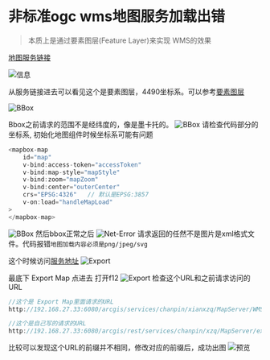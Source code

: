 # 非标准ogc wms地图服务加载出错
> 本质上是通过要素图层(Feature Layer)来实现 WMS的效果

[地图服务链接](http://192.168.27.33:6080/arcgis/rest/services/chanpin/xzq/MapServer)

![信息](../../static/modules/mapboxgl/fqa/arcserver/featurelayer/info.png)

从服务链接进去可以看见这个是要素图层，4490坐标系。可以参考[要素图层](http://develop.smaryun.com:8899/#/modules/mapboxgl/arcgis-mapserver/arcgismapserver/featurelayer)

![BBox](../../static/modules/mapboxgl/fqa/arcserver/featurelayer/bbox.png)

Bbox之前请求的范围不是经纬度的，像是墨卡托的。
![BBox](../../static/modules/mapboxgl/fqa/arcserver/featurelayer/bbox-error.bmp)
请检查代码部分的坐标系, 初始化地图组件时候坐标系可能有问题
``` javascript
<mapbox-map
    id="map"
    v-bind:access-token="accessToken"
    v-bind:map-style="mapStyle"
    v-bind:zoom="mapZoom"
    v-bind:center="outerCenter"
    crs="EPSG:4326"   // 默认是EPSG:3857
    v-on:load="handleMapLoad"
>
</mapbox-map>
```
![BBox](../../static/modules/mapboxgl/fqa/arcserver/featurelayer/bbox.png)
然后bbox正常之后
![Net-Error](../../static/modules/mapboxgl/fqa/arcserver/featurelayer/net-error.png)
请求返回的任然不是图片是xml格式文件。代码报错`地图加载内容必须是png/jpeg/svg`

这个时候访问[服务地址](http://192.168.27.33:6080/arcgis/rest/services/chanpin/xzq/MapServer)
![Export](../../static/modules/mapboxgl/fqa/arcserver/featurelayer/exportmap.png)

最底下 Export Map 点进去 打开f12
![Export](../../static/modules/mapboxgl/fqa/arcserver/featurelayer/export.png)
检查这个URL和之前请求访问的URL

``` javascript
//这个是 Export Map里面请求的URL
http://192.168.27.33:6080/arcgis/services/chanpin/xianxzq/MapServer/WMSServer/export?F=image&FORMAT=PNG32&FORMAT=PNG32&LAYERS=show:0&SIZE=512,512&bbox=104.0625,27.421875,104.765625,28.125&DPI=90

//这个是自己写的请求的URL
http://192.168.27.33:6080/arcgis/rest/services/chanpin/xzq/MapServer/export?bbox=103.30955525542008,28.40020341081308,105.60811458705213,29.380541345215146
```

比较可以发现这个URL的前缀并不相同，修改对应的前缀后，成功出图
![预览](../../static/modules/mapboxgl/fqa/arcserver/featurelayer/preview.png)
